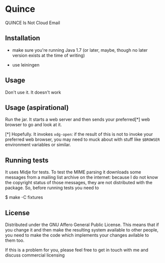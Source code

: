 # Quince

QUINCE Is Not Cloud Email

## Installation

* make sure you're running Java 1.7 (or later, maybe, though no later
  version exists at the time of writing)

* use leiningen

## Usage

Don't use it. It doesn't work

## Usage (aspirational)

Run the jar.  It starts a web server and then sends your preferred[*]
web browser to go and look at it.

[*] Hopefully. It invokes `xdg-open`: if the result of this is not to
invoke your preferred web browser, you may need to muck about with
stuff like `$BROWSER` environment variables or similar.

## Running tests

It uses Midje for tests.  To test the MIME parsing it downloads some
messages from a mailing list archive on the internet: because I do not
know the copyright status of those messages, they are not distributed
with the package.  So, before running tests you need to

$ make -C fixtures

## License

Distributed under the GNU Affero General Public License.  This means
that if you change it and then make the resulting system available to
other people, you need to make the code which implements your changes
avilable to them too.

If this is a problem for you, please feel free to get in touch with me
and discuss commercial licensing

